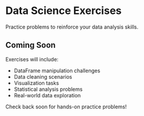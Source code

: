 # Data Science Exercises

Practice problems to reinforce your data analysis skills.

## Coming Soon

Exercises will include:
- DataFrame manipulation challenges
- Data cleaning scenarios
- Visualization tasks
- Statistical analysis problems
- Real-world data exploration

Check back soon for hands-on practice problems!

